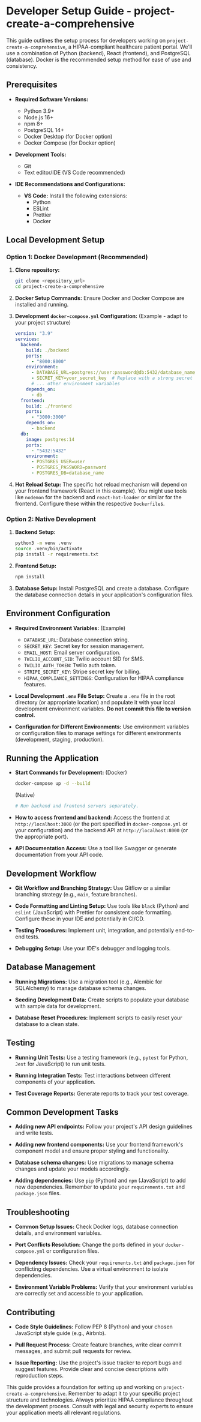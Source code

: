 # Developer Setup Guide - project-create-a-comprehensive

This guide outlines the setup process for developers working on `project-create-a-comprehensive`, a HIPAA-compliant healthcare patient portal.  We'll use a combination of Python (backend), React (frontend), and PostgreSQL (database).  Docker is the recommended setup method for ease of use and consistency.

## Prerequisites

* **Required Software Versions:**
    * Python 3.9+
    * Node.js 16+
    * npm 8+
    * PostgreSQL 14+
    * Docker Desktop (for Docker option)
    * Docker Compose (for Docker option)

* **Development Tools:**
    * Git
    * Text editor/IDE (VS Code recommended)

* **IDE Recommendations and Configurations:**
    * **VS Code:** Install the following extensions:
        * Python
        * ESLint
        * Prettier
        * Docker


## Local Development Setup

### Option 1: Docker Development (Recommended)

1. **Clone repository:**
   ```bash
   git clone <repository_url>
   cd project-create-a-comprehensive
   ```

2. **Docker Setup Commands:** Ensure Docker and Docker Compose are installed and running.

3. **Development `docker-compose.yml` Configuration:**  (Example - adapt to your project structure)

   ```yaml
   version: "3.9"
   services:
     backend:
       build: ./backend
       ports:
         - "8000:8000"
       environment:
         - DATABASE_URL=postgres://user:password@db:5432/database_name
         - SECRET_KEY=your_secret_key  # Replace with a strong secret key
         # ... other environment variables
       depends_on:
         - db
     frontend:
       build: ./frontend
       ports:
         - "3000:3000"
       depends_on:
         - backend
     db:
       image: postgres:14
       ports:
         - "5432:5432"
       environment:
         - POSTGRES_USER=user
         - POSTGRES_PASSWORD=password
         - POSTGRES_DB=database_name
   ```

4. **Hot Reload Setup:**  The specific hot reload mechanism will depend on your frontend framework (React in this example). You might use tools like `nodemon` for the backend and `react-hot-loader` or similar for the frontend.  Configure these within the respective `Dockerfile`s.


### Option 2: Native Development

1. **Backend Setup:**
   ```bash
   python3 -m venv .venv
   source .venv/bin/activate
   pip install -r requirements.txt
   ```

2. **Frontend Setup:**
   ```bash
   npm install
   ```

3. **Database Setup:** Install PostgreSQL and create a database.  Configure the database connection details in your application's configuration files.


## Environment Configuration

* **Required Environment Variables:**  (Example)
    * `DATABASE_URL`: Database connection string.
    * `SECRET_KEY`:  Secret key for session management.
    * `EMAIL_HOST`: Email server configuration.
    * `TWILIO_ACCOUNT_SID`: Twilio account SID for SMS.
    * `TWILIO_AUTH_TOKEN`: Twilio auth token.
    * `STRIPE_SECRET_KEY`: Stripe secret key for billing.
    * `HIPAA_COMPLIANCE_SETTINGS`:  Configuration for HIPAA compliance features.


* **Local Development `.env` File Setup:** Create a `.env` file in the root directory (or appropriate location) and populate it with your local development environment variables.  **Do not commit this file to version control.**

* **Configuration for Different Environments:** Use environment variables or configuration files to manage settings for different environments (development, staging, production).


## Running the Application

* **Start Commands for Development:** (Docker)
   ```bash
   docker-compose up -d --build
   ```
   (Native)
   ```bash
   # Run backend and frontend servers separately.
   ```

* **How to access frontend and backend:** Access the frontend at `http://localhost:3000` (or the port specified in `docker-compose.yml` or your configuration) and the backend API at `http://localhost:8000` (or the appropriate port).

* **API Documentation Access:** Use a tool like Swagger or generate documentation from your API code.


## Development Workflow

* **Git Workflow and Branching Strategy:** Use Gitflow or a similar branching strategy (e.g., `main`, feature branches).

* **Code Formatting and Linting Setup:** Use tools like `black` (Python) and `eslint` (JavaScript) with Prettier for consistent code formatting.  Configure these in your IDE and potentially in CI/CD.

* **Testing Procedures:** Implement unit, integration, and potentially end-to-end tests.

* **Debugging Setup:** Use your IDE's debugger and logging tools.


## Database Management

* **Running Migrations:** Use a migration tool (e.g., Alembic for SQLAlchemy) to manage database schema changes.

* **Seeding Development Data:** Create scripts to populate your database with sample data for development.

* **Database Reset Procedures:**  Implement scripts to easily reset your database to a clean state.


## Testing

* **Running Unit Tests:**  Use a testing framework (e.g., `pytest` for Python, `Jest` for JavaScript) to run unit tests.

* **Running Integration Tests:** Test interactions between different components of your application.

* **Test Coverage Reports:** Generate reports to track your test coverage.


## Common Development Tasks

* **Adding new API endpoints:**  Follow your project's API design guidelines and write tests.

* **Adding new frontend components:**  Use your frontend framework's component model and ensure proper styling and functionality.

* **Database schema changes:**  Use migrations to manage schema changes and update your models accordingly.

* **Adding dependencies:** Use `pip` (Python) and `npm` (JavaScript) to add new dependencies. Remember to update your `requirements.txt` and `package.json` files.


## Troubleshooting

* **Common Setup Issues:** Check Docker logs, database connection details, and environment variables.

* **Port Conflicts Resolution:** Change the ports defined in your `docker-compose.yml` or configuration files.

* **Dependency Issues:** Check your `requirements.txt` and `package.json` for conflicting dependencies. Use a virtual environment to isolate dependencies.

* **Environment Variable Problems:** Verify that your environment variables are correctly set and accessible to your application.


## Contributing

* **Code Style Guidelines:** Follow PEP 8 (Python) and your chosen JavaScript style guide (e.g., Airbnb).

* **Pull Request Process:** Create feature branches, write clear commit messages, and submit pull requests for review.

* **Issue Reporting:** Use the project's issue tracker to report bugs and suggest features.  Provide clear and concise descriptions with reproduction steps.


This guide provides a foundation for setting up and working on `project-create-a-comprehensive`. Remember to adapt it to your specific project structure and technologies.  Always prioritize HIPAA compliance throughout the development process.  Consult with legal and security experts to ensure your application meets all relevant regulations.
